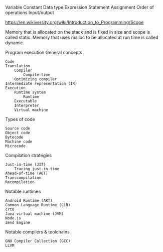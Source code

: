 Variable
Constant
Data type
Expression
Statement
Assignment
Order of operations
Input/output


https://en.wikiversity.org/wiki/Introduction_to_Programming/Scope

Memory that is allocated on the stack and is fixed in size and scope is called static. Memory that uses malloc to be allocated at run time is called dynamic.

Program execution
General concepts

    Code
    Translation
        Compiler
            Compile-time
        Optimizing compiler
    Intermediate representation (IR)
    Execution
        Runtime system
            Runtime
        Executable
        Interpreter
        Virtual machine

Types of code

    Source code
    Object code
    Bytecode
    Machine code
    Microcode

Compilation strategies

    Just-in-time (JIT)
        Tracing just-in-time
    Ahead-of-time (AOT)
    Transcompilation
    Recompilation

Notable runtimes

    Android Runtime (ART)
    Common Language Runtime (CLR)
    crt0
    Java virtual machine (JVM)
    Node.js
    Zend Engine

Notable compilers & toolchains

    GNU Compiler Collection (GCC)
    LLVM
